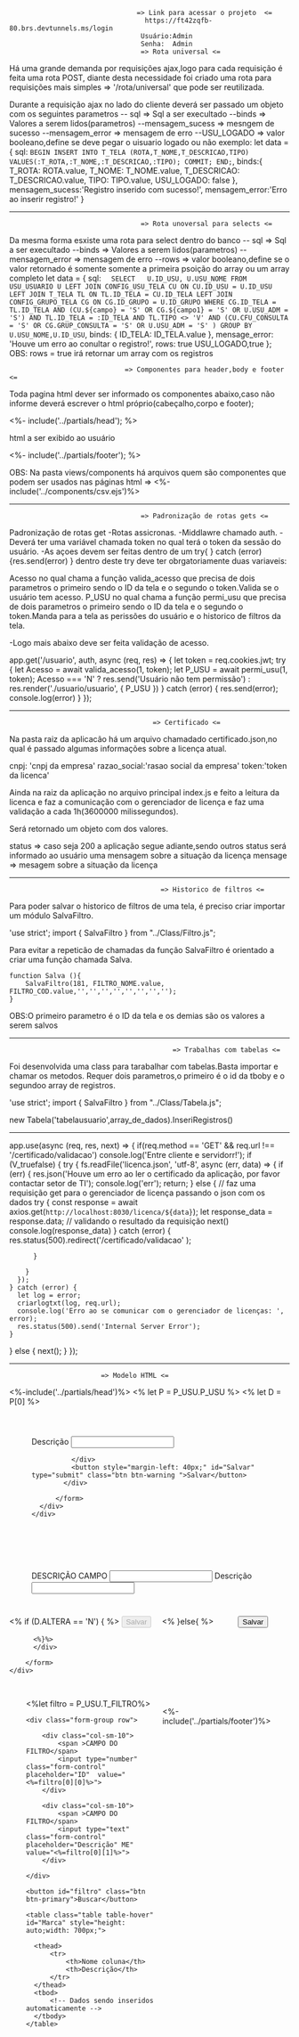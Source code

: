                                     => Link para acessar o projeto  <=
                                      https://ft42zqfb-80.brs.devtunnels.ms/login
                                     Usuário:Admin
                                     Senha:  Admin
                                     => Rota universal <=        

Há uma grande demanda por requisições ajax,logo para cada requisição é feita uma rota POST,
diante desta necessidade foi criado uma rota para requisições mais simples => '/rota/universal'
que pode ser reutilizada.

Durante a requisição ajax no lado do cliente deverá ser passado um objeto com os seguintes parametros
-- sql => Sql a ser execultado
--binds => Valores a serem lidos(parametros)
--mensagem_sucess => mesngem de sucesso
--mensagem_error  => mensagem de erro
--USU_LOGADO  => valor booleano,define se deve pegar o uisuario logado ou não
exemplo:
            let data = {
                sql: `BEGIN
                INSERT INTO T_TELA (ROTA,T_NOME,T_DESCRICAO,TIPO) VALUES(:T_ROTA,:T_NOME,:T_DESCRICAO,:TIPO);
                COMMIT;
                END;`,
                binds:{
                    T_ROTA: ROTA.value,
                    T_NOME: T_NOME.value,
                    T_DESCRICAO:  T_DESCRICAO.value,
                    TIPO: TIPO.value,
                    USU_LOGADO: false
                  },
                  mensagem_sucess:'Registro inserido com sucesso!',
                  mensagem_error:'Erro ao inserir registro!'
            }


----------------------------------------------------------------------------------------------------------------------------------------
                                     => Rota unoversal para selects <=   

Da mesma forma esxiste uma rota para select dentro do banco
-- sql => Sql a ser execultado
--binds => Valores a serem lidos(parametros)
--mensagem_error  => mensagem de erro 
--rows => valor booleano,define se o valor retornado é somente somente a primeira psoição do array ou um array completo
      let data = {
        sql: `  SELECT   U.ID_USU, U.USU_NOME
        FROM USU_USUARIO U
        LEFT JOIN CONFIG_USU_TELA CU ON CU.ID_USU = U.ID_USU
        LEFT JOIN T_TELA TL ON TL.ID_TELA = CU.ID_TELA
        LEFT JOIN CONFIG_GRUPO_TELA CG ON CG.ID_GRUPO = U.ID_GRUPO
        WHERE CG.ID_TELA = TL.ID_TELA
          AND (CU.${campo} = 'S' OR CG.${campo1} = 'S' OR U.USU_ADM = 'S')
          AND TL.ID_TELA = :ID_TELA
          AND TL.TIPO <> 'V'
          AND (CU.CFU_CONSULTA = 'S' OR CG.GRUP_CONSULTA = 'S' OR U.USU_ADM = 'S' )
       GROUP BY  U.USU_NOME,U.ID_USU`,
        binds: { ID_TELA: ID_TELA.value },
        mensage_error: 'Houve um erro ao conultar o registro!',
        rows: true
        USU_LOGADO,true
      };
      OBS: rows =  true irá retornar um array com os registros
<!-- --------------------------------------------------------------------------------------------------------------------------------------------- -->
                                 => Componentes para header,body e footer <= 

Toda pagina html dever ser informado os componentes abaixo,caso não informe deverá escrever o html próprio(cabeçalho,corpo e footer);

<%- include('../partials/head'); %>

html a ser exibido ao usuário

<%- include('../partials/footer'); %>

OBS: Na pasta views/components há arquivos quem são componentes que podem ser usados nas páginas html =>    <%-include('../components/csv.ejs')%>

-------------------------------------------------------------------------------------------------------------------------------------------------
                                     => Padronização de rotas gets <= 

Padronização de rotas get
-Rotas assicronas.
-Middlawre chamado auth.
-Deverá ter uma variável chamada token no qual terá o token da sessão do usuário.
-As açoes devem ser feitas dentro de um try{  } catch (error){res.send(error) } dentro deste try deve ter obrgatoriamente duas variaveis:

 Acesso no qual chama a função valida_acesso que  precisa de dois parametros o primeiro sendo o ID da tela e o segundo o token.Valida se o usuário tem acesso.
 P_USU  no qual chama a função permi_usu que precisa de dois parametros o primeiro sendo o ID da tela e o segundo o token.Manda para a tela as perissões do usuário e o historico de filtros da tela.

-Logo mais abaixo deve ser feita validação de acesso.

app.get('/usuario', auth, async (req, res) => {
  let token = req.cookies.jwt;
  try {
    let Acesso = await valida_acesso(1, token);
    let P_USU = await permi_usu(1, token);
    Acesso === 'N' ? res.send('Usuário não tem permissão') : res.render('./usuario/usuario', { P_USU })
  } catch (error) {
    res.send(error);
    console.log(error)
  }
});

-----------------------------------------------------------------------------------------------------------------------------
                                        => Certificado <=

Na pasta raiz da aplicacão há um arquivo chamadado certificado.json,no qual é passado algumas informações sobre a licença atual.

cnpj: 'cnpj da empresa'
razao_social:'rasao  social da empresa'
token:'token da licenca'

Ainda na raiz da aplicação no arquivo principal index.js e feito a leitura da licenca e  faz a comunicação com o gerenciador de licença
 e faz uma validação a cada 1h(3600000 milissegundos).

Será retornado um objeto com dos valores.

status  => caso seja 200 a aplicação segue adiante,sendo outros status será informado ao usuário uma mensagem sobre a situação da licença
mensage => mesagem sobre a situação da licença

----------------------------------------------------------------------------------------------------------------------------------

                                          => Historico de filtros <=

Para poder salvar o historico de filtros de uma tela, é preciso criar importar um módulo SalvaFiltro.

'use strict';
import { SalvaFiltro } from "../Class/Filtro.js";

Para evitar a repeticão de chamadas da função SalvaFiltro é orientado a criar uma função chamada Salva.

    function Salva (){
        SalvaFiltro(181, FILTRO_NOME.value, FILTRO_COD.value,'','','','','','','','');
    }
OBS:O primeiro parametro é o ID da tela e os demias são os valores a serem salvos

----------------------------------------------------------------------------------------------------------------------------------
                                             => Trabalhas com tabelas <=  

Foi desenvolvida uma class para tarabalhar com tabelas.Basta importar e chamar os metodos.
Requer dois parametros,o primeiro é o id da tboby e o segundoo array de registros.

'use strict';
import { SalvaFiltro } from "../Class/Tabela.js";

 new   Tabela('tabelausuario',array_de_dados).InseriRegistros()



----------------------------------------------------------------------------------------------------------------------------------

app.use(async (req, res, next) => {
  if(req.method == 'GET' && req.url !== '/certificado/validacao')
  console.log('Entre cliente e servidorr!');
  if (V_truefalse) {
    try {
      fs.readFile('licenca.json', 'utf-8', async (err, data) => {
        if (err) {
          res.json('Houve um erro ao ler o certificado da aplicação, por favor contactar setor de TI');
          console.log('err');
          return;
        } else {
          // faz uma requisição get para o gerenciador de licença passando o json com os dados
          try {
            const response = await axios.get(`http://localhost:8030/licenca/${data}`);
            let response_data = response.data;
            // validando o resultado da requisição
            next()
            console.log(response_data)
          } catch (error) {
              res.status(500).redirect('/certificado/validacao' );
                  
          }

        }
      });
    } catch (error) {
      let log = error;
      criarlogtxt(log, req.url);
      console.log('Erro ao se comunicar com o gerenciador de licenças: ', error);
      res.status(500).send('Internal Server Error');
    }
  } else {
    next();
  }
});




---------------------------------------------------------------------------------
                           => Modelo HTML <=




<%-include('../partials/head')%>
<% let P = P_USU.P_USU %>
<% let D = P[0] %>
<!--  -->
<div class="modal fade PRINCIPAL" tabindex="-1" role="dialog" aria-labelledby="myExtraLargeModalLabel" aria-hidden="true" >
    <div class="modal-dialog modal-xl" style="width: 500px;">
      <div class="modal-content">
        <form class="needs-validation" id="form" novalidate>
          <div class="container" style="padding: 40px;" >
              <div class="row">
                <div class="col-sm"  >
                    <label >Descrição</label>
                   <input type="text" class="form-control TddCam"  name="NOME" required>
                </div>
              </div>
          
              </div>
              <button style="margin-left: 40px;" id="Salvar" type="submit" class="btn btn-warning ">Salvar</button>
            </div>
          
          </form>
      </div>
    </div>
  </div>
  <!--editar registro-->
<div class="modal fade EDITAR" tabindex="-1" role="dialog" aria-labelledby="myExtraLargeModalLabel" aria-hidden="true" >
  <div class="modal-dialog modal-xl" style="width: 500px;">
    <div class="modal-content">
      <form class="needs-validation"  novalidate>
        <div class="container" style="padding: 40px;" >
            <div class="row">
              <div class="col-sm"  >
                  <label for="">DESCRIÇÃO CAMPO</label>
                 <input type="text" class="form-control"   required>
                  <label for="">Descrição</label>
                 <input type="text" class="form-control"  required>
              </div>
            </div>
            </div>
            <% if (D.ALTERA == 'N') { %> 
              <button class="btn btn-primary" style="margin-right: 15px;" data-toggle="modal" disabled  >Salvar</button>
          <% }else{ %>
              <button style="margin-left: 40px;" id="SALVA_EDICAO"  class="btn btn-warning ">Salvar</button>

          <%}%> 
          </div>
        
        </form>
    </div>
  </div>
</div>
<!--  -->
<div class="grad" style="display: flex;height: auto;padding: 30px;">
  <div style="width: 300px;height: 400px;">
   <form>
<%let filtro = P_USU.T_FILTRO%> 

    <div class="form-group row">

        <div class="col-sm-10">
            <span >CAMPO DO FILTRO</span>
            <input type="number"  class="form-control" placeholder="ID"  value="<%=filtro[0][0]%>">
        </div>
 
        <div class="col-sm-10">
            <span >CAMPO DO FILTRO</span>
            <input type="text"  class="form-control" placeholder="Descrição" ME" value="<%=filtro[0][1]%>">
        </div>

    </div>

    <button id="filtro" class="btn btn-primary">Buscar</button>

   </form>
  <!-- Tabela -->
  <div style="width: 100%;display: block;">

    <table class="table table-hover" id="Marca" style="height: auto;width: 700px;">

      <thead>
          <tr>
              <th>Nome coluna</th>
              <th>Descrição</th>
          </tr>
      </thead>
      <tbod>
          <!-- Dados sendo inseridos automaticamente -->
      </tbody>
    </table>
  </div>

</div>

<script type="module" src="/js/cadastro/marca.js"></script>
<%-include('../partials/footer')%>




































